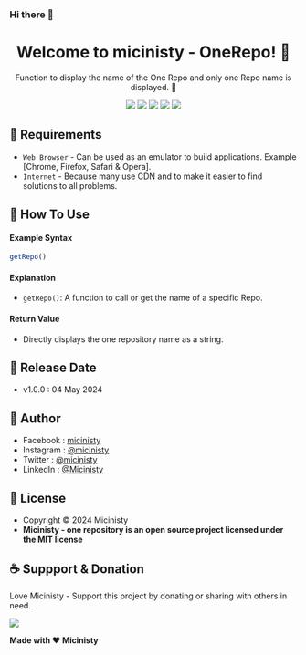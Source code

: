 ### Hi there 👋
<h1 align="center">Welcome to micinisty - OneRepo! 👋 </h1>

<p align="center">Function to display the name of the One Repo and only one Repo name is displayed. 💖 </p>

<p align="center">
<img src="https://img.shields.io/github/contributors/micinisty/micinisty?style=flat-square">
<img src="https://img.shields.io/github/issues/micinisty/micinistystyle=flat-square">
<img src="https://img.shields.io/github/last-commit/micinisty/micinisty?style=flat-square">
<img src="https://img.shields.io/github/languages/code-size/micinisty/micinisty?style=flat-square">
<img src="https://img.shields.io/github/license/micinisty/micinisty?style=flat-square">
</p>

## 💾 Requirements

* `Web Browser` - Can be used as an emulator to build applications. Example [Chrome, Firefox, Safari & Opera].
* `Internet` - Because many use CDN and to make it easier to find solutions to all problems.

## 🎯 How To Use

#### Example Syntax

```javascript
getRepo()
```

#### Explanation

* `getRepo()`: A function to call or get the name of a specific Repo.

#### Return Value

* Directly displays the one repository name as a string.

## 📆 Release Date

* v1.0.0 : 04 May 2024

## 🧑 Author

* Facebook  : <a href="https://www.facebook.com/micinisty"> micinisty</a>
* Instagram : <a href="https://www.instagram.com/micinisty/"> @micinisty</a>
* Twitter   : <a href="https://twitter.com/micinisty"> @micinisty</a>
* LinkedIn  :  <a href="https://www.linkedin.com/in/micinisty/"> @Micinisty</a>

## 📝 License

* Copyright © 2024 Micinisty
* **Micinisty - one repository is an open source project licensed under the MIT license**

## ☕️ Suppport & Donation

Love Micinisty - Support this project by donating or sharing with others in need.

<a href="https://www.buymeacoffee.com/onedionys"><img src="https://img.shields.io/badge/Buy_Me_A_Coffee-FFDD00?style=for-the-badge&logo=buy-me-a-coffee&logoColor=black"/> </a>

**Made with ❤️ Micinisty**
